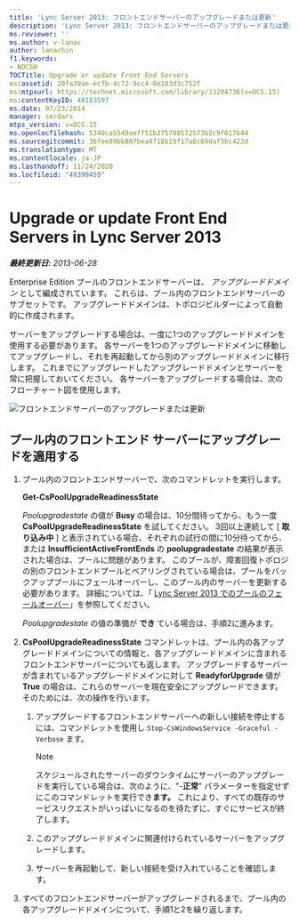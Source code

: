 ```yaml
---
title: 'Lync Server 2013: フロントエンドサーバーのアップグレードまたは更新'
description: 'Lync Server 2013: フロントエンドサーバーのアップグレードまたは更新。'
ms.reviewer: ''
ms.author: v-lanac
author: lanachin
f1.keywords:
- NOCSH
TOCTitle: Upgrade or update Front End Servers
ms:assetid: 20fa39ae-ecfb-4c72-9cc4-8e183d3c752f
ms:mtpsurl: https://technet.microsoft.com/library/JJ204736(v=OCS.15)
ms:contentKeyID: 48183597
ms.date: 07/23/2014
manager: serdars
mtps_version: v=OCS.15
ms.openlocfilehash: 5340ca5549aeff51b275798572573b2c9f017644
ms.sourcegitcommit: 36fee89bb887bea4f18b19f17a8c69daf5bc423d
ms.translationtype: MT
ms.contentlocale: ja-JP
ms.lasthandoff: 11/24/2020
ms.locfileid: "49399459"
---
```

# <a name="upgrade-or-update-front-end-servers-in-lync-server-2013"></a>Upgrade or update Front End Servers in Lync Server 2013

<div data-xmlns="https://www.w3.org/1999/xhtml">

<div class="topic" data-xmlns="https://www.w3.org/1999/xhtml" data-msxsl="urn:schemas-microsoft-com:xslt" data-cs="https://msdn.microsoft.com/">

<div data-asp="https://msdn2.microsoft.com/asp">



</div>

<div id="mainSection">

<div id="mainBody">

<span> </span>

_**最終更新日:** 2013-06-28_

Enterprise Edition プールのフロントエンドサーバーは、 *アップグレードドメイン* として編成されています。 これらは、プール内のフロントエンドサーバーのサブセットです。 アップグレードドメインは、トポロジビルダーによって自動的に作成されます。

サーバーをアップグレードする場合は、一度に1つのアップグレードドメインを使用する必要があります。 各サーバーを1つのアップグレードドメインに移動してアップグレードし、それを再起動してから別のアップグレードドメインに移行します。 これまでにアップグレードしたアップグレードドメインとサーバーを常に把握しておいてください。 各サーバーをアップグレードする場合は、次のフローチャート図を使用します。

![フロントエンドサーバーのアップグレードまたは更新](images/upgradeupdatefrontendserverslync2013.png)

<div>

## <a name="to-apply-an-upgrade-to-the-front-end-servers-in-a-pool"></a>プール内のフロントエンド サーバーにアップグレードを適用する

1.  プール内のフロントエンドサーバーで、次のコマンドレットを実行します。
    
    **Get-CsPoolUpgradeReadinessState**
    
    *Poolupgradestate* の値が **Busy** の場合は、10分間待ってから、もう一度 **CsPoolUpgradeReadinessState** を試してください。 3回以上連続して [ **取り込み中** ] と表示されている場合、それぞれの試行の間に10分待ってから、または **InsufficientActiveFrontEnds** の **poolupgradestate** の結果が表示された場合は、プールに問題があります。 このプールが、障害回復トポロジの別のフロントエンドプールとペアリングされている場合は、プールをバックアッププールにフェールオーバーし、このプール内のサーバーを更新する必要があります。 詳細については、「 [Lync Server 2013 でのプールのフェールオーバー](lync-server-2013-failing-over-a-pool.md)」を参照してください。
    
    *Poolupgradestate* の値の準備が **でき** ている場合は、手順2に進みます。

2.  **CsPoolUpgradeReadinessState** コマンドレットは、プール内の各アップグレードドメインについての情報と、各アップグレードドメインに含まれるフロントエンドサーバーについても返します。 アップグレードするサーバーが含まれているアップグレードドメインに対して **ReadyforUpgrade** 値が **True** の場合は、これらのサーバーを現在安全にアップグレードできます。 そのためには、次の操作を行います。
    
    1.  アップグレードするフロントエンドサーバーへの新しい接続を停止するには、コマンドレットを使用し `Stop-CsWindowsService -Graceful -Verbose` ます。
        
        <div>
        

        > [!NOTE]  
        > スケジュールされたサーバーのダウンタイムにサーバーのアップグレードを実行している場合は、次のように、"-<STRONG>正常</STRONG>" パラメーターを指定せずにこのコマンドレットを実行でき<STRONG>ます。</STRONG> これにより、すべての既存のサービスリクエストがいっぱいになるのを待たずに、すぐにサービスが終了します。

        
        </div>
    
    2.  このアップグレードドメインに関連付けられているサーバーをアップグレードします。
    
    3.  サーバーを再起動して、新しい接続を受け入れていることを確認します。

3.  すべてのフロントエンドサーバーがアップグレードされるまで、プール内の各アップグレードドメインについて、手順1と2を繰り返します。

</div>

</div>

<span> </span>

</div>

</div>

</div>

